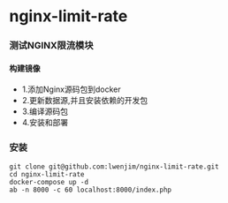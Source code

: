 # nginx-limit-rate

### 测试NGINX限流模块
#### 构建镜像
* 1.添加Nginx源码包到docker
* 2.更新数据源,并且安装依赖的开发包
* 3.编译源码包
* 4.安装和部署

### 安装
```
git clone git@github.com:lwenjim/nginx-limit-rate.git
cd nginx-limit-rate
docker-compose up -d
ab -n 8000 -c 60 localhost:8000/index.php